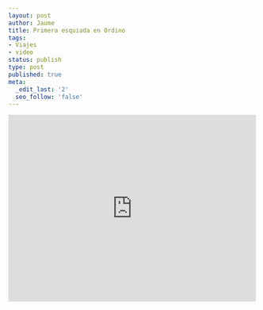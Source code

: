 ```yaml
---
layout: post
author: Jaume
title: Primera esquiada en Ordino
tags:
- Viajes
- video
status: publish
type: post
published: true
meta:
  _edit_last: '2'
  seo_follow: 'false'
---
```

<iframe src="http://player.vimeo.com/video/3799956?title=0&amp;byline=0&amp;color=679AF1&amp;portrait=0" width="500" height="377" frameborder="0"></iframe>